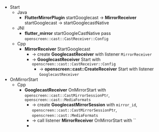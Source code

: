 - Start
	- Java
		- **FlutterMirrorPlugin** startGooglecast -> **MirrorReceiver** startGooglecast -> startGooglecastNative
	- JNI
		- **flutter_mirror** startGoogleCastNative pass `openscreen::cast::CastReceiver::Config`
	- Cpp
		- **MirrorReceiver** StartGooglecast
			- -> create **GooglecastReceiver** with listener `MirrorReceiver`
			- -> **GooglecastReceiver** Start with `openscreen::cast::CastReceiver::Config`
				- -> **openscreen::cast::CreateReceiver** Start with listener `GooglecastReceiver`
- OnMirrorStart
	- Cpp
		- **GooglecastReceiver** OnMirrorStart with `openscreen::cast::CastMirrorSessionPtr`, `openscreen::cast::MediaFormats`
			- -> create **GooglecastMirrorSession** with `mirror_id`, `openscreen::cast::CastMirrorSessionPtr`, `openscreen::cast::MediaFormats`
			- -> call listener **MirrorReceiver** OnMirrorStart with ``
			-